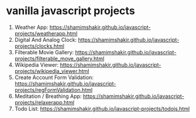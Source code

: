 # vanilla javascript projects
  1. Weather App: https://shamimshakir.github.io/javascript-projects/weatherapp.html
  2. Digital And Analog Clock: https://shamimshakir.github.io/javascript-projects/clocks.html
  3. Filterable Movie Gallery: https://shamimshakir.github.io/javascript-projects/filterable_move_gallery.html
  4. Wikipedia Viewer: https://shamimshakir.github.io/javascript-projects/wikipedia_viewer.html
  5. Create Account Form Validation: https://shamimshakir.github.io/javascript-projects/regFormValidation.html
  6. Meditation / Breathing App: https://shamimshakir.github.io/javascript-projects/relaxerapp.html
  7. Todo List: https://shamimshakir.github.io/javascript-projects/todojs.html
